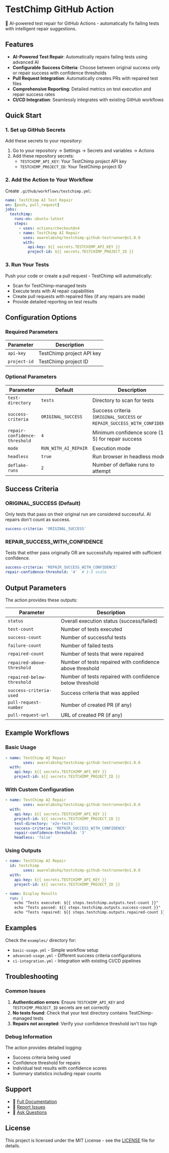 # TestChimp GitHub Action

🤖 AI-powered test repair for GitHub Actions - automatically fix failing tests with intelligent repair suggestions.

## Features

- **AI-Powered Test Repair**: Automatically repairs failing tests using advanced AI
- **Configurable Success Criteria**: Choose between original success only or repair success with confidence thresholds
- **Pull Request Integration**: Automatically creates PRs with repaired test files
- **Comprehensive Reporting**: Detailed metrics on test execution and repair success rates
- **CI/CD Integration**: Seamlessly integrates with existing GitHub workflows

## Quick Start

### 1. Set up GitHub Secrets

Add these secrets to your repository:

1. Go to your repository → Settings → Secrets and variables → Actions
2. Add these repository secrets:
   - `TESTCHIMP_API_KEY`: Your TestChimp project API key
   - `TESTCHIMP_PROJECT_ID`: Your TestChimp project ID

### 2. Add the Action to Your Workflow

Create `.github/workflows/testchimp.yml`:

```yaml
name: TestChimp AI Test Repair
on: [push, pull_request]
jobs:
  testchimp:
    runs-on: ubuntu-latest
    steps:
      - uses: actions/checkout@v4
      - name: TestChimp AI Repair
        uses: awarelabshq/testchimp-github-testrunner@v1.0.0
        with:
          api-key: ${{ secrets.TESTCHIMP_API_KEY }}
          project-id: ${{ secrets.TESTCHIMP_PROJECT_ID }}
```

### 3. Run Your Tests

Push your code or create a pull request - TestChimp will automatically:
- Scan for TestChimp-managed tests
- Execute tests with AI repair capabilities
- Create pull requests with repaired files (if any repairs are made)
- Provide detailed reporting on test results

## Configuration Options

### Required Parameters

| Parameter | Description |
|-----------|-------------|
| `api-key` | TestChimp project API key |
| `project-id` | TestChimp project ID |

### Optional Parameters

| Parameter | Default | Description |
|-----------|---------|-------------|
| `test-directory` | `tests` | Directory to scan for tests |
| `success-criteria` | `ORIGINAL_SUCCESS` | Success criteria (`ORIGINAL_SUCCESS` or `REPAIR_SUCCESS_WITH_CONFIDENCE`) |
| `repair-confidence-threshold` | `4` | Minimum confidence score (1-5) for repair success |
| `mode` | `RUN_WITH_AI_REPAIR` | Execution mode |
| `headless` | `true` | Run browser in headless mode |
| `deflake-runs` | `2` | Number of deflake runs to attempt |

## Success Criteria

### ORIGINAL_SUCCESS (Default)
Only tests that pass on their original run are considered successful. AI repairs don't count as success.

```yaml
success-criteria: 'ORIGINAL_SUCCESS'
```

### REPAIR_SUCCESS_WITH_CONFIDENCE
Tests that either pass originally OR are successfully repaired with sufficient confidence.

```yaml
success-criteria: 'REPAIR_SUCCESS_WITH_CONFIDENCE'
repair-confidence-threshold: '4'  # 1-5 scale
```

## Output Parameters

The action provides these outputs:

| Parameter | Description |
|-----------|-------------|
| `status` | Overall execution status (success/failed) |
| `test-count` | Number of tests executed |
| `success-count` | Number of successful tests |
| `failure-count` | Number of failed tests |
| `repaired-count` | Number of tests that were repaired |
| `repaired-above-threshold` | Number of tests repaired with confidence above threshold |
| `repaired-below-threshold` | Number of tests repaired with confidence below threshold |
| `success-criteria-used` | Success criteria that was applied |
| `pull-request-number` | Number of created PR (if any) |
| `pull-request-url` | URL of created PR (if any) |

## Example Workflows

### Basic Usage
```yaml
- name: TestChimp AI Repair
        uses: awarelabshq/testchimp-github-testrunner@v1.0.0
  with:
    api-key: ${{ secrets.TESTCHIMP_API_KEY }}
    project-id: ${{ secrets.TESTCHIMP_PROJECT_ID }}
```

### With Custom Configuration
```yaml
- name: TestChimp AI Repair
        uses: awarelabshq/testchimp-github-testrunner@v1.0.0
  with:
    api-key: ${{ secrets.TESTCHIMP_API_KEY }}
    project-id: ${{ secrets.TESTCHIMP_PROJECT_ID }}
    test-directory: 'e2e-tests'
    success-criteria: 'REPAIR_SUCCESS_WITH_CONFIDENCE'
    repair-confidence-threshold: '3'
    headless: 'false'
```

### Using Outputs
```yaml
- name: TestChimp AI Repair
  id: testchimp
        uses: awarelabshq/testchimp-github-testrunner@v1.0.0
  with:
    api-key: ${{ secrets.TESTCHIMP_API_KEY }}
    project-id: ${{ secrets.TESTCHIMP_PROJECT_ID }}

- name: Display Results
  run: |
    echo "Tests executed: ${{ steps.testchimp.outputs.test-count }}"
    echo "Tests passed: ${{ steps.testchimp.outputs.success-count }}"
    echo "Tests repaired: ${{ steps.testchimp.outputs.repaired-count }}"
```

## Examples

Check the `examples/` directory for:
- `basic-usage.yml` - Simple workflow setup
- `advanced-usage.yml` - Different success criteria configurations
- `ci-integration.yml` - Integration with existing CI/CD pipelines

## Troubleshooting

### Common Issues

1. **Authentication errors**: Ensure `TESTCHIMP_API_KEY` and `TESTCHIMP_PROJECT_ID` secrets are set correctly
2. **No tests found**: Check that your test directory contains TestChimp-managed tests
3. **Repairs not accepted**: Verify your confidence threshold isn't too high

### Debug Information

The action provides detailed logging:
- Success criteria being used
- Confidence threshold for repairs
- Individual test results with confidence scores
- Summary statistics including repair counts

## Support

- 📖 [Full Documentation](SUCCESS_CRITERIA.md)
- 🐛 [Report Issues](https://github.com/testchimp/testchimp-github-action/issues)
- 💬 [Ask Questions](https://github.com/testchimp/testchimp-github-action/discussions)

## License

This project is licensed under the MIT License - see the [LICENSE](LICENSE.md) file for details.
